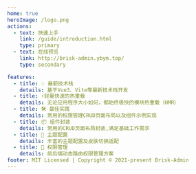 ```yaml
---
home: true
heroImage: /logo.png
actions:
  - text: 快速上手
    link: /guide/introduction.html
    type: primary
  - text: 在线预览
    link: http://brisk-admin.ybym.top/
    type: secondary

features:
  - title: 💡 最新技术栈
    details: 基于Vue3、Vite等最新技术栈开发
  - title: ⚡️轻量快速的热重载
    details: 无论应用程序大小如何，都始终极快的模块热重载（HMR）
  - title: 🛠️ 最佳实践
    details: 常用的权限管理CRUD页面布局以及组件示例实现
  - title: 📦 组件封装
    details: 常用的CRUD页面布局封装,满足基础工作需求
  - title: 🔩 主题配置
    details: 丰富的主题配置及皮肤切换适配
  - title: 🔑 权限管理
    details: 前后端动态路由权限管理方案
footer: MIT Licensed | Copyright © 2021-present Brisk-Admin
---
```

